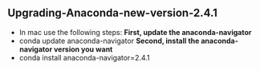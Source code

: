 ## Upgrading-Anaconda-new-version-2.4.1
- In mac use the following steps:
**First, update the anaconda-navigator**
- conda update anaconda-navigator
**Second, install the anaconda-navigator version you want**
- conda install anaconda-navigator=2.4.1

